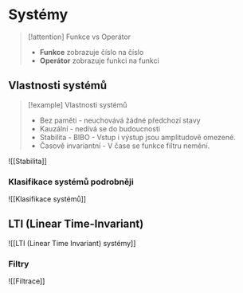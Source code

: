 # Systémy

> [!attention] Funkce vs Operátor
>- **Funkce** zobrazuje číslo na číslo
>- **Operátor** zobrazuje funkci na funkci

## Vlastnosti systémů
> [!example] Vlastnosti systémů
> - Bez paměti - neuchovává žádné předchozí stavy
>- Kauzální - nedívá se do budoucnosti
>- Stabilita  - BIBO - Vstup i výstup jsou amplitudově omezené. 
>- Časově invariantní - V čase se funkce filtru nemění.

![[Stabilita]]
### Klasifikace systémů podrobněji
![[Klasifikace systémů]]
## LTI (Linear Time-Invariant)
![[LTI (Linear Time Invariant) systémy]]
### Filtry
![[Filtrace]]

